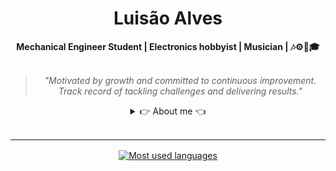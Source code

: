 <h1 align="center"> Luisão Alves </h1>
    
<div align="center">
<b>Mechanical Engineer Student | Electronics hobbyist | Musician | 🎶⚙💾🎓</b>
<br>
<br>

<blockquote>
    <p><i>
        "Motivated by growth and committed to continuous improvement. Track record of tackling challenges and delivering results."
    </i></p>
</blockquote>
</div>
<!-- Put social media here
<div align="center">
    <a href="https://twitter.com/intent/follow?screen_name=<username>">
        <img src="https://img.shields.io/twitter/follow/<username>?style=social&logo=twitter"
            alt="follow on Twitter">
</div>
-->
<details closed>
<summary align="center">👉 About me 👈</summary>

---


<div align="right" style="margin:auto">
     <a href="https://github.com/Luisao-official">
        <img height="170em"
             src="https://github-readme-stats.vercel.app/api/top-langs/?username=Luisao-official&hide=html,jupyter%20notebook&langs_count=6&hide_border=true&layout=compact&show_icons=true&line_height=24&theme=synthwave&title_color=4a86d1&custom_title=My%20favorite%20languages"
             alt="Most used languages"
             align="right">
    </a>
</div>


Hey howdy. I am Luis Alves, but I'm more known as Luisão.🤝

While passionate about the development of tools and problem-solving, I am actively contributing to open-source projects. One of the most rewarding aspects of collaborating within the community is the rich exchange of diverse experiences and specialized knowledge.  I aim to not only enhance my skills but also contribute meaningfully to the collective knowledge pool, fostering innovation and excellence in the field of both software and hardware development.

Currently studying Mechanical engineering at [Instituto Federal de São Paulo](https://spo.ifsp.edu.br/)

My main knowledge in technologies are **Python**, **C/C++**, **Rust**, **Fusion 360** and **IoT**. I am also comfortable using **NodeJS**, **Matlab**, and **Haskell**.

<div>

I am currently working for the [@DragonIF](https://www.instagram.com/dragonif.ifsp/) aeromodelism team

</div>

<h3 align="center">Languages and Tools:</h3>
<p align="center"> 
  <a href="https://www.cprogramming.com/" target="blank"><img src="https://raw.githubusercontent.com/devicons/devicon/master/icons/c/c-original.svg" alt="c" width="40" height="40"/></a><a href="https://www.python.org/" target="blank"><img src="https://raw.githubusercontent.com/devicons/devicon/master/icons/python/python-original.svg" alt="python" width="40" height="40"/></a><a href="https://www.rust-lang.org/" target="blank"><img src="https://github.com/devicons/devicon/blob/v2.16.0/icons/rust/rust-original.svg" alt="rust" width="40" height="40"/></a><a href="https://nodejs.org/" target="blank"><img src="https://raw.githubusercontent.com/devicons/devicon/master/icons/nodejs/nodejs-original-wordmark.svg" alt="nodejs" width="40" height="40"/></a><a href="https://www.mathworks.com/products/matlab.html" target="blank"><img src="https://upload.wikimedia.org/wikipedia/commons/2/21/Matlab_Logo.png" alt="matlab" width="40" height="40"/></a><a href="https://www.haskell.org/" target="blank"><img src="https://raw.githubusercontent.com/devicons/devicon/master/icons/haskell/haskell-original.svg" alt="haskell" width="40" height="40"/><a></a>
</p>

</details>

<br/>

---

<div align="center">
<!-- Add buttons here
[![Twitter](https://img.shields.io/badge/Twitter-%231DA1F2.svg?style=for-the-badge&logo=Twitter&logoColor=white)](https://twitter.com/)
[![LinkedIn](https://img.shields.io/badge/linkedin-%230077B5.svg?style=for-the-badge&logo=linkedin&logoColor=white)](https://www.linkedin.com/in/)
[![Polywork](https://img.shields.io/badge/Polywork-543DE0?style=for-the-badge&logo=polywork&logoColor=black)](https://www.polywork.com/)
[![Dev.to blog](https://img.shields.io/badge/dev.to-0A0A0A?style=for-the-badge&logo=dev.to&logoColor=white)](https://dev.to/)
[![GitLab](https://img.shields.io/badge/gitlab-%23181717.svg?style=for-the-badge&logo=gitlab&logoColor=white)](https://gitlab.com/)
-->
</div>

<!--
**Luisao-official/Luisao-official** is a ✨ _special_ ✨ repository because its `README.md` (this file) appears on your GitHub profile.
-->
<div align="center" style="margin:auto">
     <a href="https://github.com/Luisao-official">
        <img height="170em"
             src="https://github-readme-stats.vercel.app/api?username=Luisao-official&hide=contribs,prs&theme=synthwave"
             alt="Most used languages"
             align="center">
    </a>
</div>

